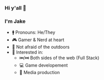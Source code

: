 ### Hi y'all 👋
### I'm Jake

 - 🚹 Pronouns: He/They
 - 🎮 Gamer & Nerd at heart
 - 🌱 Not afraid of the outdoors
 - 🧐 Interested in:
   - ⏮️/⏭️ Both sides of the web (Full Stack)
   - 💻 Game developement
   - 🎥 Media production
<!--
**JakeTurnick/JakeTurnick** is a ✨ _special_ ✨ repository because its `README.md` (this file) appears on your GitHub profile.

Here are some ideas to get you started:

- 🔭 I’m currently working on ...
- 🌱 I’m currently learning ...
- 👯 I’m looking to collaborate on ...
- 🤔 I’m looking for help with ...
- 💬 Ask me about ...
- 📫 How to reach me: ...
- 😄 Pronouns: ...
- ⚡ Fun fact: ...
-->
